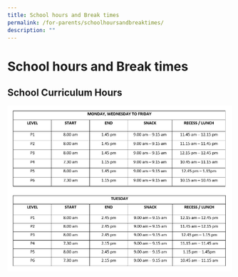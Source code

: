 ```yaml
---
title: School hours and Break times
permalink: /for-parents/schoolhoursandbreaktimes/
description: ""
---
```


School hours and Break times
============================

**School Curriculum Hours**
---------------------------
![](/images/break.jpg)